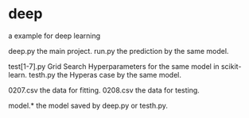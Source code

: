 # deep
a example for deep learning

deep.py the main project.
run.py  the prediction by the same model.

test[1-7].py Grid Search Hyperparameters for the same model in scikit-learn.
testh.py the Hyperas case by the same model.

0207.csv the data for fitting.
0208.csv the data for testing.

model.* the model saved by deep.py or testh.py.
